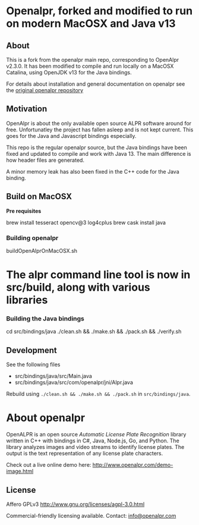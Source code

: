 # Openalpr, forked and modified to run on modern MacOSX and Java v13

## About

This is a fork from the openalpr main repo, corresponding to OpenAlpr v2.3.0.
It has been modified to compile and run locally on a MacOSX Catalina, using OpenJDK v13 for the Java bindings.

For details about installation and general documentation on openalpr see the [original openalpr repository](https://github.com/openalpr/openalpr)

## Motivation

OpenAlpr is about the only available open source ALPR software around for free. Unfortunatley the project has fallen asleep and is not kept current. This goes for the Java and Javascript bindings especially.

This repo is the regular openalpr source, but the Java bindings have been fixed and updated to compile and work with Java 13. The main difference is how header files are generated.

A minor memory leak has also been fixed in the C++ code for the Java binding.

## Build on MacOSX

**Pre requisites**

  brew install tesseract opencv@3 log4cplus
  brew cask install java

### Building openalpr

  buildOpenAlprOnMacOSX.sh
  # The alpr command line tool is now in src/build, along with various libraries

### Building the Java bindings

  cd src/bindings/java
  ./clean.sh && ./make.sh && ./pack.sh && ./verify.sh

## Development

See the following files 

- src/bindings/java/src/Main.java
- src/bindings/java/src/com/openalpr/jni/Alpr.java

Rebuild using `./clean.sh && ./make.sh && ./pack.sh` in `src/bindings/java`.



About openalpr
========

OpenALPR is an open source *Automatic License Plate Recognition* library written in C++ with bindings in C#, Java, Node.js, Go, and Python.  The library analyzes images and video streams to identify license plates.  The output is the text representation of any license plate characters.

Check out a live online demo here: http://www.openalpr.com/demo-image.html

License
-------

Affero GPLv3
http://www.gnu.org/licenses/agpl-3.0.html

Commercial-friendly licensing available.  Contact: info@openalpr.com
